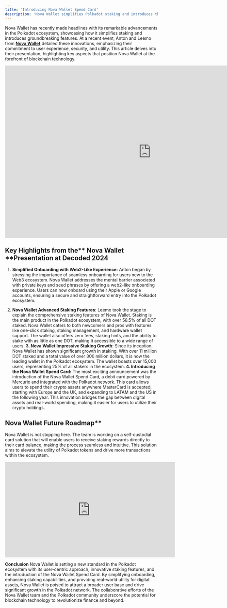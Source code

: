 ```yaml
---
title: 'Introducing Nova Wallet Spend Card'
description: 'Nova Wallet simplifies Polkadot staking and introduces the Spend Card for seamless real-world use of crypto assets'
---
```

Nova Wallet has recently made headlines with its remarkable advancements in the Polkadot ecosystem, showcasing how it simplifies staking and introduces groundbreaking features. At a recent event, Anton and Leemo from [**Nova Wallet**](https://dablock.com/dapps/nova-wallet/) detailed these innovations, emphasizing their commitment to user experience, security, and utility. This article delves into their presentation, highlighting key aspects that position Nova Wallet at the forefront of blockchain technology.  
<iframe allowfullscreen="allowfullscreen" frameborder="0" height="569" src="https://docs.google.com/presentation/d/e/2PACX-1vQdrf9D_Oqfz77uTfqc8cbhrThOsDD-kN-6EQq5vFGV65QXyu5Z2HOf94uxpXx6WJznKCRXKBc_ThdV/embed?start=false&loop=false&delayms=60000" width="960"></iframe>

## Key Highlights from the** **Nova Wallet** **Presentation at Decoded 2024
1. **Simplified Onboarding with Web2-Like Experience:** Anton began by stressing the importance of seamless onboarding for users new to the Web3 ecosystem. Nova Wallet addresses the mental barrier associated with private keys and seed phrases by offering a web2-like onboarding experience. Users can now onboard using their Apple or Google accounts, ensuring a secure and straightforward entry into the Polkadot ecosystem.

2. **Nova Wallet Advanced Staking Features:** Leemo took the stage to explain the comprehensive staking features of Nova Wallet. Staking is the main product in the Polkadot ecosystem, with over 58.5% of all DOT staked. Nova Wallet caters to both newcomers and pros with features like one-click staking, staking management, and hardware wallet support. The wallet also offers zero fees, staking hints, and the ability to stake with as little as one DOT, making it accessible to a wide range of users.
**3. Nova Wallet Impressive Staking Growth:** Since its inception, Nova Wallet has shown significant growth in staking. With over 11 million DOT staked and a total value of over 300 million dollars, it is now the leading wallet in the Polkadot ecosystem. The wallet boasts over 15,000 users, representing 25% of all stakers in the ecosystem.
**4. Introducing the Nova Wallet Spend Card:** The most exciting announcement was the introduction of the Nova Wallet Spend Card, a debit card powered by Mercurio and integrated with the Polkadot network. This card allows users to spend their crypto assets anywhere MasterCard is accepted, starting with Europe and the UK, and expanding to LATAM and the US in the following year. This innovation bridges the gap between digital assets and real-world spending, making it easier for users to utilize their crypto holdings.

## Nova Wallet Future Roadmap**
Nova Wallet is not stopping here. The team is working on a self-custodial card solution that will enable users to receive staking rewards directly to their card balance, making the process seamless and intuitive. This solution aims to elevate the utility of Polkadot tokens and drive more transactions within the ecosystem.

<iframe allowfullscreen="allowfullscreen" frameborder="0" height="315" src="https://www.youtube.com/embed/lOw6RY5NmAc?si=5_MTkBo1gII2mMti" title="YouTube video player" width="560"></iframe>

**Conclusion**
Nova Wallet is setting a new standard in the Polkadot ecosystem with its user-centric approach, innovative staking features, and the introduction of the Nova Wallet Spend Card. By simplifying onboarding, enhancing staking capabilities, and providing real-world utility for digital assets, Nova Wallet is poised to attract a broader user base and drive significant growth in the Polkadot network. The collaborative efforts of the Nova Wallet team and the Polkadot community underscore the potential for blockchain technology to revolutionize finance and beyond.